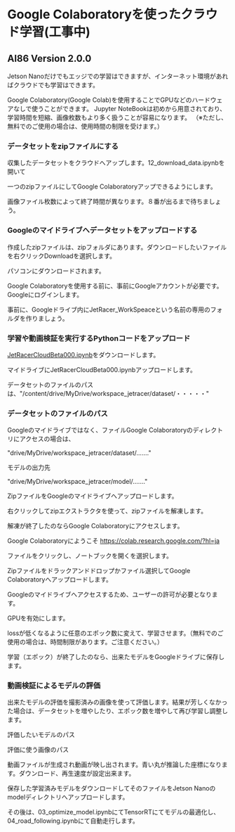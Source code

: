 # Google Colaboratoryを使ったクラウド学習(工事中)

## AI86 Version 2.0.0

Jetson Nanoだけでもエッジでの学習はできますが、インターネット環境があればクラウドでも学習はできます。

Google Colaboratory(Google Colab)を使用することでGPUなどのハードウェアなしで使うことができます。
Jupyter NoteBookは初めから用意されており、学習時間を短縮、画像枚数もより多く扱うことが容易になります。
（※ただし、無料でのご使用の場合は、使用時間の制限を受けます。）

### データセットをzipファイルにする

収集したデータセットをクラウドへアップします。12_download_data.ipynbを開いて

一つのzipファイルにしてGoogle Colaboratoryアップできるようにします。

画像ファイル枚数によって終了時間が異なります。８番が出るまで待ちましょう。

### Googleのマイドライブへデータセットをアップロードする

作成したzipファイルは、zipフォルダにあります。ダウンロードしたいファイルを右クリックDownloadを選択します。

パソコンにダウンロードされます。

Google Colaboratoryを使用する前に、事前にGoogleアカウントが必要です。Googleにログインします。

事前に、Googleドライブ内にJetRacer_WorkSpeaceという名前の専用のフォルダを作りましょう。

### 学習や動画検証を実行するPythonコードをアップロード

[JetRacerCloudBeta000.ipynb](./python/JetRacerCloudBeta000.ipynb)をダウンロードします。

マイドライブにJetRacerCloudBeta000.ipynbアップロードします。

データセットのファイルのパスは、"/content/drive/MyDrive/workspace_jetracer/dataset/・・・・・"

### データセットのファイルのパス

Googleのマイドライブではなく、ファイルGoogle Colaboratoryのディレクトリにアクセスの場合は、

"drive/MyDrive/workspace_jetracer/dataset/......."

モデルの出力先

"drive/MyDrive/workspace_jetracer/model/......."

ZipファイルをGoogleのマイドライブへアップロードします。

右クリックしてzipエクストラクタを使って、zipファイルを解凍します。

解凍が終了したのならGoogle Colaboratoryにアクセスします。

Google Colaboratoryにようこそ
https://colab.research.google.com/?hl=ja

ファイルをクリックし、ノートブックを開くを選択します。

Zipファイルをドラックアンドドロップかファイル選択してGoogle Colaboratoryへアップロードします。

Googleのマイドライブへアクセスするため、ユーザーの許可が必要となります。

GPUを有効にします。

lossが低くなるように任意のエポック数に変えて、学習させます。（無料でのご使用の場合は、時間制限があります。ご注意ください。）

学習（エポック）が終了したのなら、出来たモデルをGoogleドライブに保存します。

### 動画検証によるモデルの評価

出来たモデルの評価を撮影済みの画像を使って評価します。結果が芳しくなかった場合は、データセットを増やしたり、エポック数を増やして再び学習し調整します。

評価したいモデルのパス

評価に使う画像のパス

動画ファイルが生成され動画が映し出されます。青い丸が推論した座標になります。ダウンロード、再生速度が設定出来ます。

保存した学習済みモデルをダウンロードしてそのファイルをJetson Nanoのmodelディレクトリへアップロードします。

その後は、03_optimize_model.ipynbにてTensorRTにてモデルの最適化し、04_road_following.ipynbにて自動走行します。
